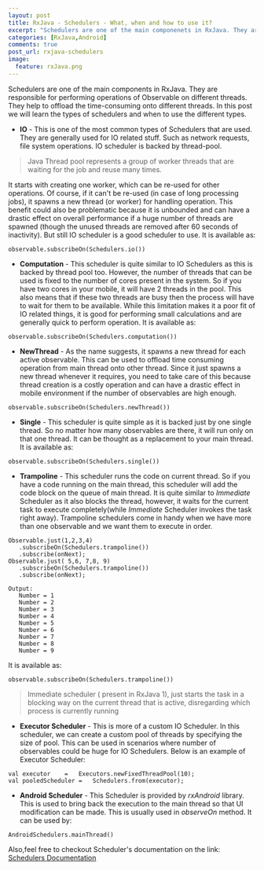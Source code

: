 ```yaml
---
layout: post
title: RxJava - Schedulers - What, when and how to use it?
excerpt: "Schedulers are one of the main componenets in RxJava. They are responsible for performing operations of Observable on different threads."
categories: [RxJava,Android]
comments: true
post_url: rxjava-schedulers
image:
  feature: rxJava.png
---
```

Schedulers are one of the main components in RxJava. They are responsible for performing operations of Observable on different threads. They help to offload the time-consuming onto different threads.
In this post we will learn the types of schedulers and when to use the different types.

* **IO** - This is one of the most common types of Schedulers that are used. They are generally used for IO related stuff. Such as network requests, file system operations.
IO scheduler is backed by thread-pool.
>Java Thread pool represents a group of worker threads that are waiting for the job and reuse many times.

  It starts with creating one worker, which can be re-used for other operations. Of course, if it can't be re-used (in case of long processing jobs), it spawns a new thread (or worker) for handling operation.
  This benefit could also be problematic because it is unbounded and can have a drastic effect on overall performance if a huge number of threads are spawned (though the unused threads are removed after 60 seconds of inactivity). But still IO scheduler is a good scheduler to use. It is available as:
  ```
  observable.subscribeOn(Schedulers.io())
  ```

* **Computation** -  This scheduler is quite similar to IO Schedulers as this is backed by thread pool too. However, the number of threads that can be used is fixed to the number of cores present in the system. So if you have two cores in your mobile, it will have 2 threads in the pool. This also means that if these two threads are busy then the process will have to wait for them to be available. While this limitation makes it a poor fit of IO related things, it is good for performing small calculations and are generally quick to perform operation. It is available as:
```
observable.subscribeOn(Schedulers.computation())
```

* **NewThread** - As the name suggests, it spawns a new thread for each active observable. This can be used to offload time consuming operation from main thread onto other thread. Since it just spawns a new thread whenever it requires, you need to take care of this because thread creation is a costly operation and can have a drastic effect in mobile environment if the number of observables are high enough.

 ```
 observable.subscribeOn(Schedulers.newThread())
 ```

* **Single** - This scheduler is quite simple as it is backed just by one single thread. So no matter how many observables are there, it will run only on that one thread. It can be thought as a replacement to your main thread. It is available as:
```
observable.subscribeOn(Schedulers.single())
```



* **Trampoline** - This scheduler runs the code on current thread. So if you have a code running on the main thread, this scheduler will add the code block on the queue of main thread. It is quite similar to *Immediate* Scheduler as it also blocks the thread, however, it waits for the current task to execute completely(while *Immediate* Scheduler invokes the task right away). Trampoline schedulers come in handy when we have more than one observable and we want them to execute in order.

 ```
 Observable.just(1,2,3,4)
    .subscribeOn(Schedulers.trampoline())
    .subscribe(onNext);
 Observable.just( 5,6, 7,8, 9)
    .subscribeOn(Schedulers.trampoline())
    .subscribe(onNext);

 Output:
    Number = 1
    Number = 2
    Number = 3
    Number = 4
    Number = 5
    Number = 6
    Number = 7
    Number = 8
    Number = 9
 ```


 It is available as:
```
observable.subscribeOn(Schedulers.trampoline())
```
>Immediate scheduler ( present in RxJava 1), just starts the task in a blocking way on the current thread that is active, disregarding which process is currently running

* **Executor Scheduler** - This is more of a custom IO Scheduler. In this scheduler, we can create a custom pool of threads by specifying the size of pool. This can be used in scenarios where number of observables could be huge for IO Schedulers. Below is an example of Executor Scheduler:
```
val	executor	=	Executors.newFixedThreadPool(10);
val	pooledScheduler	=	Schedulers.from(executor);
```

* **Android Scheduler** - This Scheduler is provided by *rxAndroid* library. This is used to bring back the execution to the main thread so that UI modification can be made. This is usually used in *observeOn* method. It can be used by:
```
AndroidSchedulers.mainThread()
```
Also,feel free to checkout Scheduler's documentation on the link:
<a href="http://reactivex.io/RxJava/2.x/javadoc/io/reactivex/schedulers/Schedulers.html#computation">Schedulers Documentation</a>
